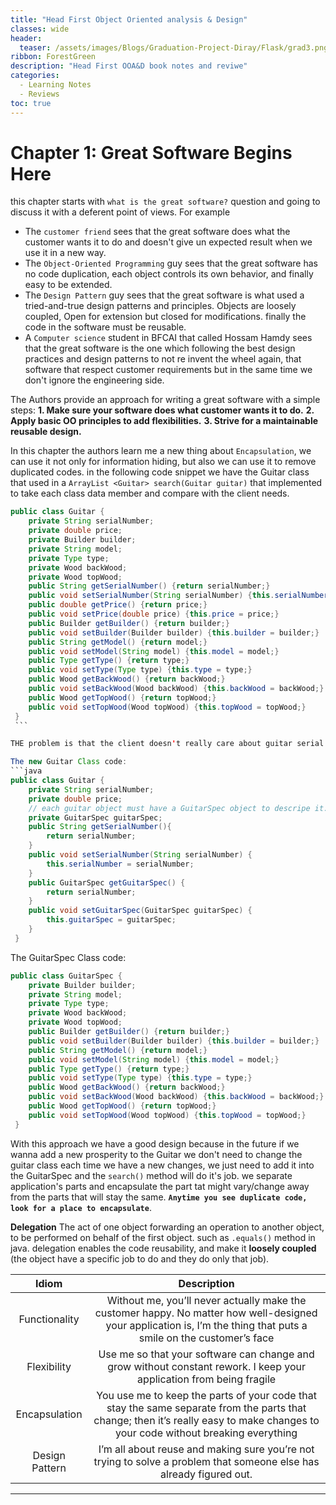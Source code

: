 ```yaml
---
title: "Head First Object Oriented analysis & Design"
classes: wide
header:
  teaser: /assets/images/Blogs/Graduation-Project-Diray/Flask/grad3.png
ribbon: ForestGreen
description: "Head First OOA&D book notes and reviwe"
categories:
  - Learning Notes
  - Reviews
toc: true
---
```


# Chapter 1: Great Software Begins Here

this chapter starts with `what is the great software?` question and going to discuss it with a deferent point of views. For example 
- The `customer friend` sees that the great software does what the customer wants it to do and doesn't give un expected result when we use it in a new way.
- The `Object-Oriented Programming` guy sees that the great software has no code duplication, each object controls its own behavior, and finally easy to be extended.
- The `Design Pattern` guy sees that the great software is what used a tried-and-true design patterns and principles. Objects are loosely coupled, Open for extension but closed for modifications. finally the code in the software must be reusable.
- A `Computer science` student in BFCAI that called Hossam Hamdy sees that the great software is the one which following the best design practices and design patterns to not re invent the wheel again, that software that respect customer requirements but in the same time we don't ignore the engineering side.

The Authors provide an approach for writing a great software with a simple steps:
**1. Make sure your software does what customer wants it to do.**
**2. Apply basic OO principles to add flexibilities.**
**3. Strive for a maintainable reusable design.**

In this chapter the authors learn me a new thing about `Encapsulation`, we can use it not only for information hiding, but also we can use it to remove duplicated codes. in the following code snippet we have the Guitar class that used in a `ArrayList <Guitar> search(Guitar guitar)` that implemented to take each class data member and compare with the client needs. 

```java
public class Guitar {  
    private String serialNumber;  
    private double price;  
    private Builder builder;  
    private String model;  
    private Type type;  
    private Wood backWood;  
    private Wood topWood;  
    public String getSerialNumber() {return serialNumber;}  
    public void setSerialNumber(String serialNumber) {this.serialNumber = serialNumber;}
    public double getPrice() {return price;}  
    public void setPrice(double price) {this.price = price;}  
    public Builder getBuilder() {return builder;}  
    public void setBuilder(Builder builder) {this.builder = builder;}  
    public String getModel() {return model;}  
    public void setModel(String model) {this.model = model;}  
    public Type getType() {return type;}  
    public void setType(Type type) {this.type = type;}  
    public Wood getBackWood() {return backWood;}  
    public void setBackWood(Wood backWood) {this.backWood = backWood;}  
    public Wood getTopWood() {return topWood;}  
    public void setTopWood(Wood topWood) {this.topWood = topWood;}  
 }
 ```

THE problem is that the client doesn't really care about guitar serial number or price so that he doesn't provide the search method with this information which make the search method doesn't do its job properly because some data members are Null . so that we can use the Encapsulation to separate the not necessary data from the Guitar object to a new object used for searching such as `GuitarSpec` that hold all necessary information about the target guitar.

The new Guitar Class code: 
```java
public class Guitar {  
    private String serialNumber;  
    private double price;
    // each guitar object must have a GuitarSpec object to descripe it.
    private GuitarSpec guitarSpec;
    public String getSerialNumber(){
	    return serialNumber;
	}  
    public void setSerialNumber(String serialNumber) {
	    this.serialNumber = serialNumber;
	} 
    public GuitarSpec getGuitarSpec() {
	    return serialNumber;
	}  
    public void setGuitarSpec(GuitarSpec guitarSpec) {
	    this.guitarSpec = guitarSpec;
	}
 }
```

The GuitarSpec Class code: 
```java
public class GuitarSpec {  
    private Builder builder;  
    private String model;  
    private Type type;  
    private Wood backWood;  
    private Wood topWood;  
    public Builder getBuilder() {return builder;}  
    public void setBuilder(Builder builder) {this.builder = builder;}  
    public String getModel() {return model;}  
    public void setModel(String model) {this.model = model;}  
    public Type getType() {return type;}  
    public void setType(Type type) {this.type = type;}  
    public Wood getBackWood() {return backWood;}  
    public void setBackWood(Wood backWood) {this.backWood = backWood;}  
    public Wood getTopWood() {return topWood;}  
    public void setTopWood(Wood topWood) {this.topWood = topWood;}  
 }
```

With this approach we have a good design because in the future if we wanna add a new prosperity to the Guitar we don't need to change the guitar class each time we have a new changes, we just need to add it into the GuitarSpec and the `search()` method will do it's job. we separate application's parts and encapsulate the part tat might vary/change away from the parts that will stay the same.
**`Anytime you see duplicate code, look for a place to encapsulate`**.

**Delegation** The act of one object forwarding an operation to another object, to be performed on behalf of the first object. such as `.equals()` method in java. delegation enables the code reusability, and make it **loosely coupled** (the object have a specific job to do and they do only that job).

| Idiom | Description |
| :---: | :---: |
| Functionality | Without me, you’ll never actually make the customer happy. No matter how well-designed your application is, I’m the thing that puts a smile on the customer’s face |
| Flexibility | Use me so that your software can change and grow without constant rework. I keep your application from being fragile |
| Encapsulation | You use me to keep the parts of your code that stay the same separate from the parts that change; then it’s really easy to make changes to your code without breaking everything |
| Design Pattern | I’m all about reuse and making sure you’re not trying to solve a problem that someone else has already figured out. |

---
